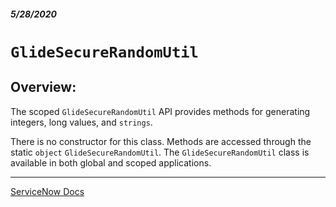 ##### 5/28/2020
# `GlideSecureRandomUtil`
## Overview:
The scoped `GlideSecureRandomUtil` API provides methods for generating integers, long values, and `strings`.  

There is no constructor for this class.  Methods are accessed through the static `object` `GlideSecureRandomUtil`.  The `GlideSecureRandomUtil` class is available in both global and scoped applications.

---

[ServiceNow Docs](https://developer.servicenow.com/dev.do#!/reference/api/newyork/server/no-namespace/c_GlideSecurityUtilsScopedAPIs)